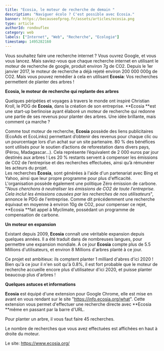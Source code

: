 ```yaml
---
title: "Ecosia, le moteur de recherche de demain "
description: "Naviguer écolo ? C'est possible avec Ecosia."
banner: https://becauseofprog.fr/assets/articles/ecosia.png
type: article
authorId: rondouflex
category: web
labels: ["Internet", "Web", "Recherche", "Ecologie"]
timestamp: 1495282160
---
```


Vous souhaitez faire une recherche internet ? Vous ouvrez Google, et vous vous lancez. Mais saviez-vous que chaque recherche internet en utilisant le moteur de recherche de google, produit environ 7g de CO2. Depuis le 1er janvier 2017, le moteur de recherche a déjà rejeté environ 200 000 000g de CO2. Mais vous pouvez remédier à cela en utilisant **Ecosia**: Vos recherches permettent de planter des arbres !

  


 **Ecosia, le moteur de recherche qui replante des arbres**

 Quelques péripéties et voyages à travers le monde ont inspiré Christian Kroll, le PDG de **Ecosia**, dans la création de son entreprise. **Ecosia **est une start-up berlinoise ayant élaboré un moteur de recherche qui redonne une partie de ses revenus pour planter des arbres. Une idée brillante, mais comment ça marche ?

 Comme tout moteur de recherche, **Ecosia** possède des liens publicitaires (EcoAds et EcoLinks) permettant d’obtenir des revenus pour chaque clic ou un pourcentage lors d’un achat sur un site partenaire. 80 % des bénéfices sont utilisés pour le soutien d’actions de reforestation dans divers pays, (Pérou, Madagascar...). Cela représente l’équivalent de 2 000 euros par jour destinés aux arbres ! Les 20 % restants servent à compenser les émissions de CO2 de l’entreprise et des recherches effectuées, ainsi qu’à rémunérer les acteurs du projet.  
 Les recherches **Ecosia**, sont générées à l'aide d'un partenariat avec Bing et Yahoo, ainsi que leur propre programme pour plus d'efficacité.  
 L'organisation possède également une politique Zéro émission de carbone. "*Nous cherchons à neutraliser les émissions de CO2 de toute l'entreprise. Cela inclut les émissions causées par les recherches de nos utilisateurs*", annonce le PDG de l'entreprise. Comme dit précédemment une recherche équivaut en moyenne à environ 10g de CO2, pour compenser ce rejet, **Ecosia **fait appel à Myclimate, possédant un programme de compensation de carbone.

 **Un moteur en expansion**

 Existant depuis 2009, **Ecosia** connaît une véritable expansion depuis quelques années. Il a été traduit dans de nombreuses langues, pour permettre une expansion mondiale. À ce jour **Ecosia** compte plus de 5.5 Millions d'utilisateurs, et environ 8 Millions d'arbres planté à ce jour.

 Ce projet est ambitieux: ils comptent planter 1 milliard d'abres d'ici 2020 ! Bien qu'à ce jour il n'en soit qu'à 0.8%, il est fort probable que le moteur de recherche accueille encore plus d'utilisateur d'ici 2020, et puisse planter beaucoup plus d'arbres !

 **Quelques astuces et informations**

 **Ecosia** est équipé d'une extension pour Google Chrome, elle est mise en avant en vous rendant sur le site "https://info.ecosia.org/what". Cette extension vous permet d'effectuer une recherche directe avec **Ecosia **même en passant par la barre d'URL.

 Pour planter un arbre, il vous faut faire 45 recherches.

 Le nombre de recherches que vous avez effectuées est affichées en haut à droite du moteur.

   
 Le site: https://www.ecosia.org/
